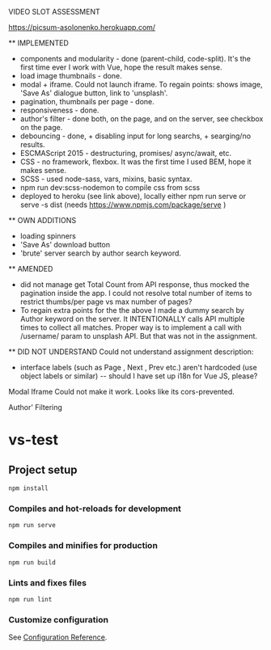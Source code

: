 
VIDEO SLOT ASSESSMENT

https://picsum-asolonenko.herokuapp.com/


** IMPLEMENTED

- components and modularity - done (parent-child, code-split). It's the first time ever I work with Vue, hope the result makes sense.
- load image thumbnails - done.
- modal + iframe. Could not launch iframe. To regain points: shows image, 'Save As' dialogue button, link to 'unsplash'.
- pagination, thumbnails per page - done.
- responsiveness - done.
- author's filter - done both, on the page, and on the server, see checkbox on the page.
- debouncing - done, + disabling input for long searchs, + searging/no results.
- ESCMAScript 2015 - destructuring, promises/ async/await, etc.
- CSS - no framework, flexbox. It was the first time I used BEM, hope it makes sense.
- SCSS - used node-sass, vars, mixins, basic syntax.
- npm run dev:scss-nodemon to compile css from scss
- deployed to heroku (see link above), locally either npm run serve or serve -s dist (needs https://www.npmjs.com/package/serve ) 

** OWN ADDITIONS
- loading spinners
- 'Save As' download button
- 'brute' server search by author search keyword. 

** AMENDED
- did not manage get Total Count from API response, thus mocked the pagination inside the app. I could not resolve total number of items to restrict thumbs/per page vs max number of pages?
- To regain extra points for the the above I made a dummy search by Author keyword on the server. It INTENTIONALLY calls API multiple times to collect all matches. Proper way is to implement a call with /username/ param to unsplash API. But that was not in the assignment.

** DID NOT UNDERSTAND
Could not understand assignment description:
- interface labels (such as Page , Next , Prev etc.) aren't hardcoded (use object labels or similar) 
-- should I have set up i18n for Vue JS, please?





Modal Iframe
Could not make it work. Looks like its cors-prevented. 

Author' Filtering

# vs-test

## Project setup
```
npm install
```

### Compiles and hot-reloads for development
```
npm run serve
```

### Compiles and minifies for production
```
npm run build
```

### Lints and fixes files
```
npm run lint
```

### Customize configuration
See [Configuration Reference](https://cli.vuejs.org/config/).
